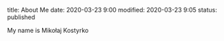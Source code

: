 title: About Me
date: 2020-03-23 9:00
modified: 2020-03-23 9:05
status: published


My name is Mikołaj Kostyrko